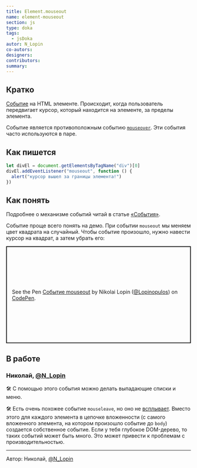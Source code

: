 ```yaml
---
title: Element.mouseout
name: element-mouseout
section: js
type: doka
tags:
  - jsDoka
autor: N_Lopin
co-autors:
designers:
contributors:
summary:
---
```


## Кратко

[Событие](/posts/js/doka/events/) на HTML элементе. Происходит, когда пользователь передвигает курсор, который находится на элементе, за пределы элемента.

Событие является противоположным событию [`mouseover`](/posts/js/doka/element-mouseover/). Эти события часто используются в паре.

## Как пишется

```jsx
let divEl = document.getElementsByTagName("div")[0]
divEl.addEventListener("mouseout", function () {
  alert("курсор вышел за границы элемента!")
})
```

## Как понять

Подробнее о механизме событий читай в статье [«События»](/posts/js/doka/events/).

Событие проще всего понять на демо. При событии `mouseout` мы меняем цвет квадрата на случайный. Чтобы событие произошло, нужно навести курсор на квадрат, а затем убрать его:

<p class="codepen" data-height="265" data-theme-id="light" data-default-tab="js,result" data-user="Lopinopulos" data-slug-hash="Mdxyqe" style="height: 265px; box-sizing: border-box; display: flex; align-items: center; justify-content: center; border: 2px solid; margin: 1em 0; padding: 1em;" data-pen-title="Событие mouseout">
  <span>See the Pen <a href="https://codepen.io/Lopinopulos/pen/Mdxyqe">
  Событие mouseout</a> by Nikolai Lopin (<a href="https://codepen.io/Lopinopulos">@Lopinopulos</a>)
  on <a href="https://codepen.io">CodePen</a>.</span>
</p>
<script async src="https://static.codepen.io/assets/embed/ei.js"></script>

## В работе

<h3>Николай, <a href="https://twitter.com/N_Lopin" target="_blank" rel="nofollow noopener noreferrer" class="twitter">@N_Lopin</a></h3>

🛠 С помощью этого события можно делать выпадающие списки и меню.

🛠 Есть очень похожее событие `mouseleave`, но оно не [всплывает](/posts/js/doka/events/#86ade4b3d7f6466caeb13f842bf8829e). Вместо этого для каждого элемента в цепочке вложенности (с самого вложенного элемента, на котором произошло событие до `body`) создается собственное событие. Если у тебя глубокое DOM-дерево, то таких событий может быть много. Это может привести к проблемам с производительностью.

---

<p>Автор: Николай, <a href="https://twitter.com/N_Lopin" target="_blank" rel="nofollow noopener noreferrer" class="twitter">@N_Lopin</a></p>
